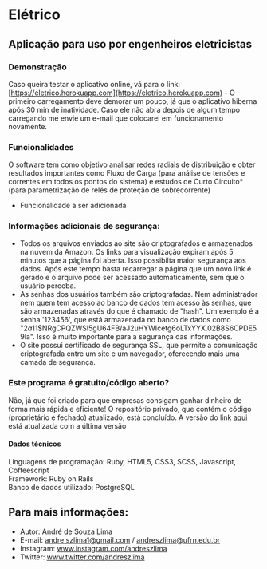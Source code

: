 # Elétrico
## Aplicação para uso por engenheiros eletricistas

### Demonstração
Caso queira testar o aplicativo online, vá para o link: [https://eletrico.herokuapp.com](https://eletrico.herokuapp.com) - O primeiro carregamento deve demorar um pouco, já que o aplicativo hiberna após 30 min de inatividade. Caso ele não abra depois de algum tempo carregando me envie um e-mail que colocarei em funcionamento novamente.<br>

### Funcionalidades
O software tem como objetivo analisar redes radiais de distribuição e obter resultados importantes como Fluxo de Carga (para análise de tensões e correntes em todos os pontos do sistema) e estudos de Curto Circuito* (para parametrização de relés de proteção de sobrecorrente)

* Funcionalidade a ser adicionada

### Informações adicionais de segurança:
- Todos os arquivos enviados ao site são criptografados e armazenados na nuvem da Amazon. Os links para visualização expiram após 5 minutos que a página foi aberta. Isso possibilta maior segurança aos dados. Após este tempo basta recarregar a página que um novo link é gerado e o arquivo pode ser acessado automaticamente, sem que o usuário perceba.
- As senhas dos usuários também são criptografadas. Nem administrador nem quem tem acesso ao banco de dados tem acesso às senhas, que são armazenadas através do que é chamado de "hash". Um exemplo é a senha '123456', que está armazenada no banco de dados como "$2a$11$NRgCPQZWSI5gU64FB/aJ2uHYWIcetg6oLTxYYX.02B8S6CPDE59la". Isso é muito importante para a segurança das informações.
- O site possui certificado de segurança SSL, que permite a comunicação criptografada entre um site e um navegador, oferecendo mais uma camada de segurança.


### Este programa é gratuito/código aberto?

Não, já que foi criado para que empresas consigam ganhar dinheiro de forma mais rápida e eficiente! O repositório privado, que contém o código (proprietário e fechado) atualizado, está concluído. A versão do link [aqui](https://immense-escarpment-11106.herokuapp.com) está atualizada com a última versão

#### Dados técnicos

Linguagens de programação: Ruby, HTML5, CSS3, SCSS, Javascript, Coffeescript<br>
Framework: Ruby on Rails<br>
Banco de dados utilizado: PostgreSQL<br>

## Para mais informações: 

* Autor: André de Souza Lima
* E-mail: andre.szlima1@gmail.com / andreszlima@ufrn.edu.br
* Instagram: www.instagram.com/andreszlima
* Twitter: www.twitter.com/andreszlima
